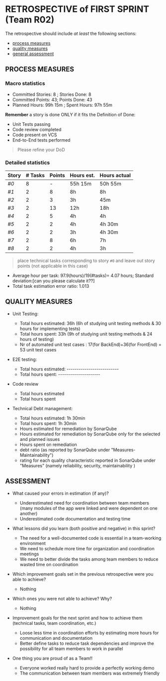 # RETROSPECTIVE of FIRST SPRINT (Team R02)

The retrospective should include _at least_ the following
sections:

- [process measures](#process-measures)
- [quality measures](#quality-measures)
- [general assessment](#assessment)

## PROCESS MEASURES

### Macro statistics

- Committed Stories: 8 ; Stories Done: 8
- Committed Points: 43; Points Done: 43
- Planned Hours: 99h 15m ; Spent Hours: 97h 55m

**Remember** a story is done ONLY if it fits the Definition of Done:

- Unit Tests passing
- Code review completed
- Code present on VCS
- End-to-End tests performed

> Please refine your DoD

### Detailed statistics

| Story | # Tasks | Points | Hours est. | Hours actual     |
| ----- | ------- | ------ | ---------- | ---------------- |
| _#0_  | 8       | -      | 55h 15m    | 50h 55m          |
| _#1_  | 2       | 8      | 8h         | 8h               |
| _#2_  | 2       | 3      | 3h         | 45m              |
| _#3_  | 2       | 13     | 12h        | 18h              |
| _#4_  | 2       | 5      | 4h         | 4h               |
| _#5_  | 2       | 2      | 4h         | 4h 30m           |
| _#6_  | 2       | 2      | 3h         | 4h 30m           |
| _#7_  | 2       | 8      | 6h         | 7h               |
| _#8_  | 2       | 2      | 4h         | 3h               |

> place technical tasks corresponding to story `#0` and leave out story points (not applicable in this case)

- Average hour per task: 97.9(hours)/19(#tasks)= 4.07 hours; Standard deviation:[can you please calculate it??]
- Total task estimation error ratio: 1.013

## QUALITY MEASURES

- Unit Testing:
  - Total hours estimated: 36h (6h of studying unit testing methods & 30 hours for implementing tests) 
  - Total hours spent: 33h (9h of studying unit testing methods & 24 hours of testing)
  - Nr of automated unit test cases : 17(for BackEnd)+36(for FrontEnd) = 53 unit test cases

- E2E testing:
  - Total hours estimated: --------------------------
  - Total hours spent: ---------------------
- Code review
  - Total hours estimated
  - Total hours spent
- Technical Debt management:
  - Total hours estimated: 1h 30min
  - Total hours spent: 1h 30min
  - Hours estimated for remediation by SonarQube
  - Hours estimated for remediation by SonarQube only for the selected and planned issues
  - Hours spent on remediation
  - debt ratio (as reported by SonarQube under "Measures-Maintainability")
  - rating for each quality characteristic reported in SonarQube under "Measures" (namely reliability, security, maintainability )

## ASSESSMENT

- What caused your errors in estimation (if any)?
  - Underestimated need for coordination between team members (many modules of the app were linked and were dependent on one another)
  - Underestimated code documentation and testing time


- What lessons did you learn (both positive and negative) in this sprint?
  - The need for a well-documented code is essential in a team-working environment
  - We need to schedule more time for organization and coordination meetings
  - We need to better divide the tasks among team members to reduce wasted time on coordination


- Which improvement goals set in the previous retrospective were you able to achieve?
  - Nothing
- Which ones you were not able to achieve? Why?
  - Nothing

- Improvement goals for the next sprint and how to achieve them (technical tasks, team coordination, etc.)

  - Loose less time in coordination efforts by estimating more hours for communication and documentation
  - Better define tasks to reduce task dependencies and improve the possibility for all team members to work in parallel


- One thing you are proud of as a Team!!
  - Everyone worked really hard to provide a perfectly working demo
  - The communication between team members was extremely friendly
